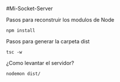 #Mi-Socket-Server

Pasos para reconstruir los modulos de Node

```
npm install
```

Pasos para generar la carpeta dist

```
tsc -w
```

¿Como levantar el servidor?

```
nodemon dist/
```